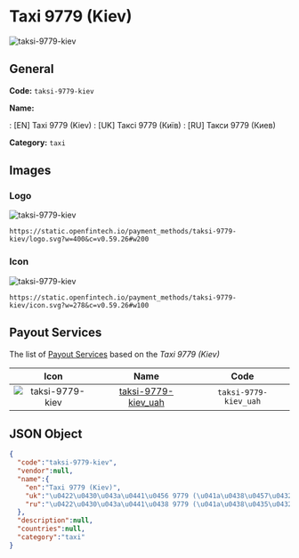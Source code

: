 
# Taxi 9779 (Kiev) 
![taksi-9779-kiev](https://static.openfintech.io/payment_methods/taksi-9779-kiev/logo.svg?w=400&c=v0.59.26#w200)  

## General 
**Code:** `taksi-9779-kiev` 
 
**Name:** 
 
:	[EN] Taxi 9779 (Kiev) 
:	[UK] Таксі 9779 (Київ) 
:	[RU] Такси 9779 (Киев) 
 
**Category:** `taxi` 
 

## Images 

### Logo 
![taksi-9779-kiev](https://static.openfintech.io/payment_methods/taksi-9779-kiev/logo.svg?w=400&c=v0.59.26#w200)  

```
https://static.openfintech.io/payment_methods/taksi-9779-kiev/logo.svg?w=400&c=v0.59.26#w200
```  

### Icon 
![taksi-9779-kiev](https://static.openfintech.io/payment_methods/taksi-9779-kiev/icon.svg?w=278&c=v0.59.26#w100)  

```
https://static.openfintech.io/payment_methods/taksi-9779-kiev/icon.svg?w=278&c=v0.59.26#w100
```  

## Payout Services 
 
The list of [Payout Services](/payout-services/) based on the _Taxi 9779 (Kiev)_ 

|Icon|Name|Code| 
|:---:|:---:|:---:| 
|![taksi-9779-kiev](https://static.openfintech.io/payout_methods/taksi-9779-kiev/icon.png?w=278&c=v0.59.26#w40) |[taksi-9779-kiev_uah](/payout-services/taksi-9779-kiev_uah/)|`taksi-9779-kiev_uah`| 
 

## JSON Object 

```json
{
  "code":"taksi-9779-kiev",
  "vendor":null,
  "name":{
    "en":"Taxi 9779 (Kiev)",
    "uk":"\u0422\u0430\u043a\u0441\u0456 9779 (\u041a\u0438\u0457\u0432)",
    "ru":"\u0422\u0430\u043a\u0441\u0438 9779 (\u041a\u0438\u0435\u0432)"
  },
  "description":null,
  "countries":null,
  "category":"taxi"
}
```  
